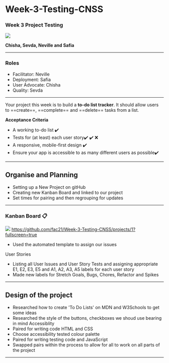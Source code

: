 # Week-3-Testing-CNSS


### Week 3 Project Testing 
![](https://media.giphy.com/media/3orieKKmYyvUdR3RkY/giphy.gif)

**Chisha, Sevda, Neville and Safia**

---

### Roles 

 - Facilitator: Neville   
 - Deployment: Safia 
 - User Advocate: Chisha   
 - Quality: Sevda

---

Your project this week is to build a **to-do list tracker**. It should allow users to ==create==, ==complete== and ==delete== tasks from a list.

**Acceptance Criteria**
- A working to-do list :heavy_check_mark: 
- Tests for (at least) each user story:heavy_check_mark: :heavy_check_mark: :x: 
- A responsive, mobile-first design :heavy_check_mark: 
- Ensure your app is accessible to as many different users as possible:heavy_check_mark:

---

## Organise and Planning 

 - Setting up a New Project on gitHub
 - Creating new Kanban Board and linked to our project 
 - Set times for pairing and then regrouping for updates
 
---

### Kanban Board :clipboard: 
![](https://i.imgur.com/H2ziMhj.png)
https://github.com/fac21/Week-3-Testing-CNSS/projects/1?fullscreen=true
- Used the automated template to assign our issues 

User Stories

 - Listing all User Issues and User Story Tests and assigning appropriate E1, E2, E3, E5 and A1, A2, A3, A5 labels for each  user story
 - Made new labels for Stretch Goals, Bugs, Chores, Refactor and Spikes

---

## Design of the project

 - Researched how to create 'To Do Lists' on MDN and W3Schools to get some ideas 
 - Researched the style of the buttons, checkboxes we shoud use bearing in mind Accessiblity 
 - Paired for writing code HTML and CSS
 - Choose accessibility tested colour palette
 - Paired for writing testing code and JavaScript
 - Swapped pairs within the process to allow for all to work on all parts of the project

---
